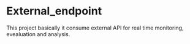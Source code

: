 # External_endpoint
This project basically it consume external API for real time monitoring, evealuation and analysis.
